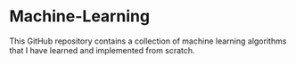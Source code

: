 # Machine-Learning
This GitHub repository contains a collection of machine learning algorithms that I have learned and implemented from scratch. 
